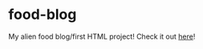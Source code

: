 # food-blog
My alien food blog/first HTML project!
Check it out [here](jalenng.github.io/food-blog)!
